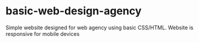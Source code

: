 # basic-web-design-agency
Simple website designed for web agency using basic CSS/HTML. Website is responsive for mobile devices
